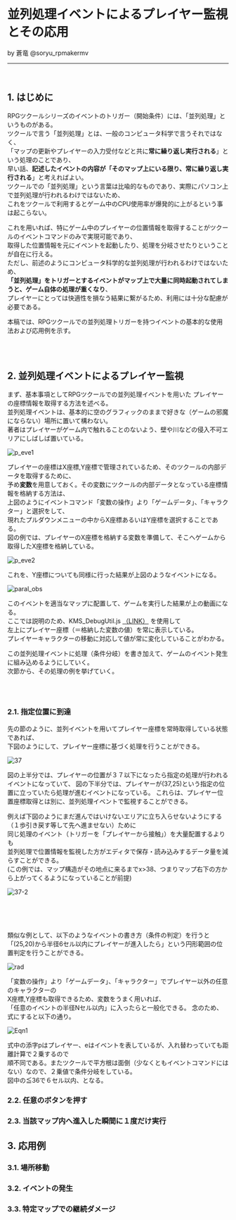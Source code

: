 # 並列処理イベントによるプレイヤー監視とその応用

by 蒼竜 @soryu_rpmakermv

-------------------------------------------------

<br>

## 1. はじめに
RPGツクールシリーズのイベントのトリガー（開始条件）には、「並列処理」というものがある。    
ツクールで言う「並列処理」とは、一般のコンピュータ科学で言うそれではなく、    
「マップの更新やプレイヤーの入力受付などと共に**常に繰り返し実行される**」という処理のことであり、      
早い話、**記述したイベントの内容が「そのマップ上にいる限り、常に繰り返し実行される**」と考えればよい。    
ツクールでの「並列処理」という言葉は比喩的なものであり、実際にパソコン上で並列処理が行われるわけではないため、     
これをツクールで利用するとゲーム中のCPU使用率が爆発的に上がるという事は起こらない。

これを用いれば、特にゲーム中のプレイヤーの位置情報を取得することがツクールのイベントコマンドのみで実現可能であり、   
取得した位置情報を元にイベントを起動したり、処理を分岐させたりということが自在に行える。    
ただし、前述のようにコンピュータ科学的な並列処理が行われるわけではないため、    
**「並列処理」をトリガーとするイベントがマップ上で大量に同時起動されてしまうと、ゲーム自体の処理が重くなり**、    
プレイヤーにとっては快適性を損なう結果に繋がるため、利用には十分な配慮が必要である。

本稿では、RPGツクールでの並列処理トリガーを持つイベントの基本的な使用法および応用例を示す。

<br><br>


## 2. 並列処理イベントによるプレイヤー監視
まず、基本事項としてRPGツクールでの並列処理イベントを用いた
プレイヤーの座標情報を取得する方法を述べる。   
並列処理イベントは、基本的に空のグラフィックのままで好きな（ゲームの邪魔にならない）場所に置いて構わない。   
著者はプレイヤーがゲーム内で触れることのないよう、壁や川などの侵入不可エリアにしばしば置いている。   


![p_eve1](https://user-images.githubusercontent.com/64351233/80929176-c7a8a680-8de4-11ea-90f9-b15a6b18f1a5.png)

プレイヤーの座標はX座標,Y座標で管理されているため、そのツクールの内部データを取得するために、  
予め**変数**を用意しておく。その変数にツクールの内部データとなっている座標情報を格納する方法は、    
上図のようにイベントコマンド「変数の操作」より「ゲームデータ」、「キャラクター」と選択をして、    
現れたプルダウンメニューの中からX座標あるいはY座標を選択することである。  
図の例では、プレイヤーのX座標を格納する変数を準備して、そこへゲームから取得したX座標を格納している。


![p_eve2](https://user-images.githubusercontent.com/64351233/80929177-c9726a00-8de4-11ea-800b-c90b924e85f7.png)

これを、Y座標についても同様に行った結果が上図のようなイベントになる。

![paral_obs](https://user-images.githubusercontent.com/64351233/80929347-24589100-8de6-11ea-9743-8df544fdce04.gif)

このイベントを適当なマップに配置して、ゲームを実行した結果が上の動画になる。  
ここでは説明のため、KMS_DebugUtil.js [（LINK）](http://ytomy.sakura.ne.jp/tkool/rpgtech/tech_mv/develop/debug_util.html) を使用して    
左上にプレイヤー座標（＝格納した変数の値）を常に表示している。     
プレイヤーキャラクターの移動に対応して値が常に変化していることがわかる。    


この並列処理イベントに処理（条件分岐）を書き加えて、ゲームのイベント発生に組み込めるようにしていく。   
次節から、その処理の例を挙げていく。

<br><br>


### 2.1. 指定位置に到達

先の節のように、並列イベントを用いてプレイヤー座標を常時取得している状態であれば、   
下図のようにして、プレイヤー座標に基づく処理を行うことができる。

![37](https://user-images.githubusercontent.com/64351233/80946458-0fe9b800-8e29-11ea-8bc1-662db91a2caa.png)

図の上半分では、プレイヤーの位置が３７以下になったら指定の処理が行われるイベントになっていて、
図の下半分では、プレイヤーが(37,25)という指定の位置に立っていたら処理が進むイベントになっている。
これらは、プレイヤー位置座標取得とは別に、並列処理イベントで監視することができる。


  
例えば下図のようにまだ進んではいけないエリアに立ち入らせないようにする（１歩引き戻す等して先へ進ませない）ために        
同じ処理のイベント（トリガーを「プレイヤーから接触」）を大量配置するよりも    
並列処理で位置情報を監視した方がエディタで保存・読み込みするデータ量を減らすことができる。   
(この例では、マップ構造がその地点に来るまでx>38、つまりマップ右下の方から上がってくるようになっていることが前提)       

![37-2](https://user-images.githubusercontent.com/64351233/80946672-85ee1f00-8e29-11ea-921b-28a346c232a1.png)


<br><br><br>


類似な例として、以下のようなイベントの書き方（条件の判定）を行うと   
「(25,20)から半径6セル以内にプレイヤーが進入したら」という円形範囲の位置判定を行うことができる。

![rad](https://user-images.githubusercontent.com/64351233/80948978-1595cc80-8e2e-11ea-8d04-8bf27d02b311.png)


「変数の操作」より「ゲームデータ」、「キャラクター」でプレイヤー以外の任意のキャラクターの   
X座標,Y座標も取得できるため、変数をうまく用いれば、    
「任意のイベントの半径Nセル以内」に入ったらと一般化できる。
念のため、式にすると以下の通り。

![Eqn1](https://user-images.githubusercontent.com/64351233/80949768-9f926500-8e2f-11ea-8839-07329faea3b5.gif)

式中の添字pはプレイヤー、eはイベントを表しているが、入れ替わっていても距離計算で２乗するので   
順不同である。またツクールで平方根は面倒（少なくともイベントコマンドにはない）なので、２乗値で条件分岐をしている。   
図中の≦36で６セル以内、となる。

### 2.2. 任意のボタンを押す

### 2.3. 当該マップ内へ進入した瞬間に１度だけ実行






## 3. 応用例

### 3.1. 場所移動


### 3.2. イベントの発生


### 3.3. 特定マップでの継続ダメージ

